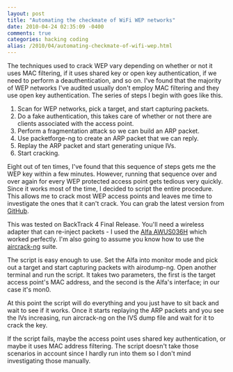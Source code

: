```yaml
---
layout: post
title: "Automating the checkmate of WiFi WEP networks"
date: 2010-04-24 02:35:09 -0400
comments: true
categories: hacking coding
alias: /2010/04/automating-checkmate-of-wifi-wep.html
---
```


The techniques used to crack WEP vary depending on whether or not it uses MAC filtering, if it uses shared key or open key authentication, if we need to perform a deauthentication, and so on. I've found that the majority of WEP networks I've audited usually don't employ MAC filtering and they use open key authentication. The series of steps I begin with goes like this.

<!--more-->

1. Scan for WEP networks, pick a target, and start capturing packets.
2. Do a fake authentication, this takes care of whether or not there are clients associated with the access point.
3. Perform a fragmentation attack so we can build an ARP packet.
4. Use packetforge-ng to create an ARP packet that we can reply.
5. Replay the ARP packet and start generating unique IVs.
6. Start cracking.

Eight out of ten times, I've found that this sequence of steps gets me the WEP key within a few minutes. However, running that sequence over and over again for every WEP protected access point gets tedious very quickly. Since it works most of the time, I decided to script the entire procedure. This allows me to crack most WEP access points and leaves me time to investigate the ones that it can't crack. You can grab the latest version from [GitHub](https://github.com/superkojiman/crack_wep). 

This was tested on BackTrack 4 Final Release. You'll need a wireless adapter that can re-inject packets - I used the [Alfa AWUS036H](http://www.data-alliance.net/-strse-73/Alfa-AWUS036H-500mW-USB/Detail.bok) which worked perfectly. I'm also going to assume you know how to use the [aircrack-ng](http://www.aircrack-ng.org/doku.php?id=simple_wep_crack&DokuWiki=419b234c6dbc46209f8197defe4f6d20) suite.

The script is easy enough to use. Set the Alfa into monitor mode and pick out a target and start capturing packets with airodump-ng. Open another terminal and run the script. It takes two parameters, the first is the target access point's MAC address, and the second is the Alfa's interface; in our case it's mon0. 

At this point the script will do everything and you just have to sit back and wait to see if it works. Once it starts replaying the ARP packets and you see the IVs increasing, run aircrack-ng on the IVS dump file and wait for it to crack the key. 

If the script fails, maybe the access point uses shared key authentication, or maybe it uses MAC address filtering. The script doesn't take those scenarios in account since I hardly run into them so I don't mind investigating those manually.
